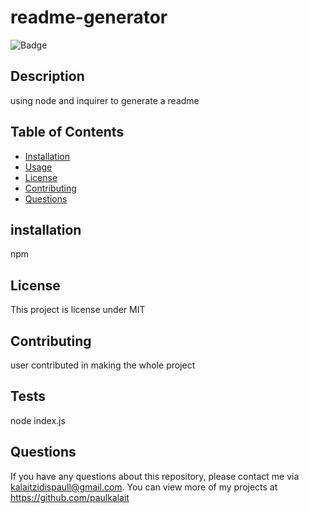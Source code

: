 # readme-generator
  ![Badge](https://img.shields.io/badge/licence-MIT-blue)
  ## Description
  using node and inquirer to generate a readme 

  ## Table of Contents
  * [Installation](#installation)
  * [Usage](#usage)
  * [License](#license)
  * [Contributing](#contributing)
  * [Questions](#questions)

  ## installation
  npm

  
  ## License 
  This project is license under MIT

  ## Contributing
  user contributed in making the whole project

  ## Tests
  node index.js

  ## Questions
  If you have any questions about this repository, please contact me via kalaitzidispaull@gmail.com. You can view more of my projects at https://github.com/paulkalait
  
  
